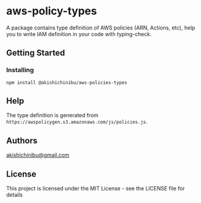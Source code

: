 # aws-policy-types

A package contains type definition of AWS policies (ARN, Actions, etc), help you to write IAM definition in your code with typing-check. 

## Getting Started

### Installing

```shell
npm install @akishichinibu/aws-policies-types
```

## Help

The type definition is generated from `https://awspolicygen.s3.amazonaws.com/js/policies.js`. 

## Authors

akishichinibu@gmail.com

## License

This project is licensed under the MIT License - see the LICENSE file for details
